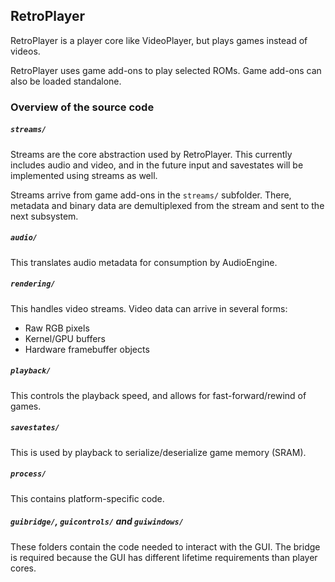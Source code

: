 ## RetroPlayer

RetroPlayer is a player core like VideoPlayer, but plays games instead of videos.

RetroPlayer uses game add-ons to play selected ROMs. Game add-ons can also be loaded standalone.

### Overview of the source code

##### `streams/`

Streams are the core abstraction used by RetroPlayer. This currently includes audio and video, and in the future input and savestates will be implemented using streams as well.

Streams arrive from game add-ons in the `streams/` subfolder. There, metadata and binary data are demultiplexed from the stream and sent to the next subsystem.

##### `audio/`

This translates audio metadata for consumption by AudioEngine.

##### `rendering/`

This handles video streams. Video data can arrive in several forms:

* Raw RGB pixels
* Kernel/GPU buffers
* Hardware framebuffer objects

##### `playback/`

This controls the playback speed, and allows for fast-forward/rewind of games.

##### `savestates/`

This is used by playback to serialize/deserialize game memory (SRAM).

##### `process/`

This contains platform-specific code.

##### `guibridge/`, `guicontrols/` and `guiwindows/`

These folders contain the code needed to interact with the GUI. The bridge is required because the GUI has different lifetime requirements than player cores.
